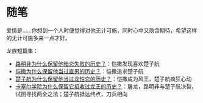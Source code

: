 # 随笔

爱情是……你想到一个人时便觉得对他无计可施，同时心中又隐含期待，希望这样的无计可施多来一点才好。

龙族短篇集：
- [路明非为什么保留他暗恋失败的历史？](../DR/路明非为什么保留他暗恋失败的历史？.md)：恺撒发现喜欢楚子航
- [恺撒为什么保留他当过直男的历史？](../DR/恺撒为什么保留他当过直男的历史？.md)：恺撒追求楚子航
- [楚子航为什么保留他当过龙性恋的历史？](../DR/楚子航为什么保留他当过龙性恋的历史？.md)：恺撒成为风王，楚子航疯狂心动
- [卡塞尔学院为什么保留它招收过龙王的历史？](../DR/卡塞尔学院为什么保留它招收过龙王的历史？.md)：屠龙，路明非与楚子航决裂，试图寻找两全之法；楚子航抵达终点，刀兵相向
